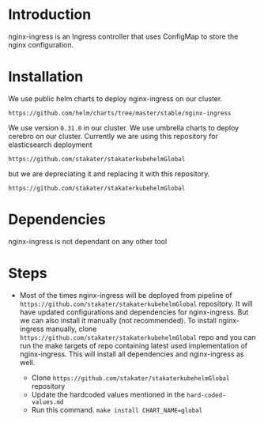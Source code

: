 # Introduction

nginx-ingress is an Ingress controller that uses ConfigMap to store the nginx configuration.

# Installation

We use public helm charts to deploy nginx-ingress on our cluster.
```
https://github.com/helm/charts/tree/master/stable/nginx-ingress
```

We use version `0.31.0` in our cluster. We use umbrella charts to deploy cerebro on our cluster. Currently we are using this repository for elasticsearch deployment
```
https://github.com/stakater/stakaterkubehelmGlobal
```

 but we are depreciating it and replacing it with this repository.
```
https://github.com/stakater/stakaterkubehelmGlobal
```

# Dependencies

nginx-ingress is not dependant on any other tool

# Steps

* Most of the times nginx-ingress will be deployed from pipeline of `https://github.com/stakater/stakaterkubehelmGlobal` repository. It will have updated configurations and dependencies for nginx-ingress. But we can also install it manually (not recommended). To install nginx-ingress manually, clone `https://github.com/stakater/stakaterkubehelmGlobal` repo and you can run the make targets of repo containing latest used implementation of nginx-ingress. This will install all dependencies and nginx-ingress as well.

    * Clone `https://github.com/stakater/stakaterkubehelmGlobal` repository
    * Update the hardcoded values mentioned in the `hard-coded-values.md`
    * Run this command. `make install CHART_NAME=global`